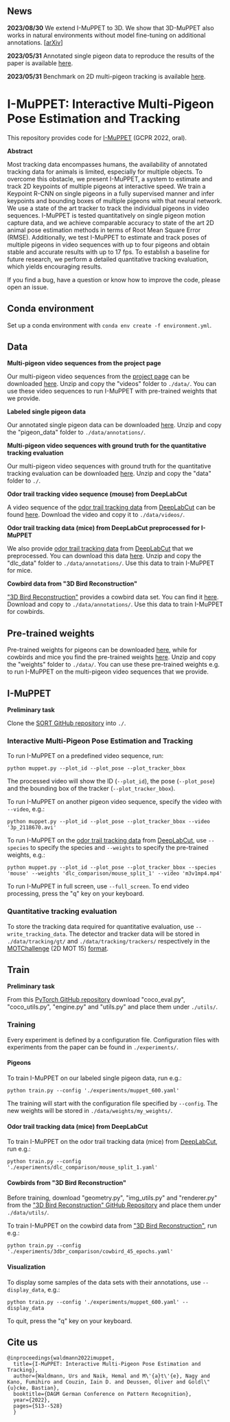 ## News

**2023/08/30** We extend I-MuPPET to 3D. We show that 3D-MuPPET also works in natural environments without model fine-tuning on additional annotations. [[arXiv](https://arxiv.org/abs/2308.15316)]

**2023/05/31** Annotated single pigeon data to reproduce the results of the paper is available [here](https://zenodo.org/record/7989831#.ZHcVyF7P0uU).

**2023/05/31** Benchmark on 2D multi-pigeon tracking is available [here](https://zenodo.org/record/7038391).

# I-MuPPET: Interactive Multi-Pigeon Pose Estimation and Tracking
This repository provides code for [I-MuPPET](https://urs-waldmann.github.io/i-muppet/) (GCPR 2022, oral).

**Abstract**

Most tracking data encompasses humans, the availability of annotated tracking data for animals is limited, especially for multiple objects. To overcome this obstacle, we present I-MuPPET, a system to estimate and track 2D keypoints of multiple pigeons at interactive speed. We train a Keypoint R-CNN on single pigeons in a fully supervised manner and infer keypoints and bounding boxes of multiple pigeons with that neural network. We use a state of the art tracker to track the individual pigeons in video sequences. I-MuPPET is tested quantitatively on single pigeon motion capture data, and we achieve comparable accuracy to state of the art 2D animal pose estimation methods in terms of Root Mean Square Error (RMSE). Additionally, we test I-MuPPET to estimate and track poses of multiple pigeons in video sequences with up to four pigeons and obtain stable and accurate results with up to 17 fps. To establish a baseline for future research, we perform a detailed quantitative tracking evaluation, which yields encouraging results. 

If you find a bug, have a question or know how to improve the code, please open an issue.

## Conda environment
Set up a conda environment with `conda env create -f environment.yml`.

## Data
**Multi-pigeon video sequences from the project page**

Our multi-pigeon video sequences from the [project page](https://urs-waldmann.github.io/i-muppet/) can be downloaded [here](https://zenodo.org/record/7037403). Unzip and copy the "videos" folder to `./data/`. You can use these video sequences to run I-MuPPET with pre-trained weights that we provide.

**Labeled single pigeon data**

Our annotated single pigeon data can be downloaded [here](https://zenodo.org/record/7989831#.ZHcVyF7P0uU). Unzip and copy the "pigeon_data" folder to `./data/annotations/`.

**Multi-pigeon video sequences with ground truth for the quantitative tracking evaluation**

Our multi-pigeon video sequences with ground truth for the quantitative tracking evaluation can be downloaded [here](https://zenodo.org/record/7038391). Unzip and copy the "data" folder to `./`.

**Odor trail tracking video sequence (mouse) from DeepLabCut**

A video sequence of the [odor trail tracking data](https://zenodo.org/record/4008504#.YYK5IdbMIeZ) from [DeepLabCut](https://www.nature.com/articles/s41593-018-0209-y) can be found [here](https://github.com/DeepLabCut/DeepLabCut/tree/master/examples/openfield-Pranav-2018-10-30/videos). Download the video and copy it to `./data/videos/`.

**Odor trail tracking data (mice) from DeepLabCut preprocessed for I-MuPPET**

We also provide [odor trail tracking data](https://zenodo.org/record/4008504#.YYK5IdbMIeZ) from [DeepLabCut](https://www.nature.com/articles/s41593-018-0209-y) that we preprocessed. You can download this data [here](https://zenodo.org/record/7037327). Unzip and copy the "dlc_data" folder to `./data/annotations/`. Use this data to train I-MuPPET for mice.

**Cowbird data from "3D Bird Reconstruction"**

["3D Bird Reconstruction"](https://www.ecva.net/papers/eccv_2020/papers_ECCV/papers/123630001.pdf) provides a cowbird data set. You can find it [here](https://drive.google.com/file/d/1vyXYIJIo9jneIqC7lowB4GVi17rjztjn/view). Download and copy to `./data/annotations/`. Use this data to train I-MuPPET for cowbirds.

## Pre-trained weights
Pre-trained weights for pigeons can be downloaded [here](https://zenodo.org/record/7037589), while for cowbirds and mice you find the pre-trained weights [here](https://zenodo.org/record/7037558). Unzip and copy the "weights" folder to `./data/`. You can use these pre-trained weights e.g. to run I-MuPPET on the multi-pigeon video sequences that we provide.

## I-MuPPET
**Preliminary task**

Clone the [SORT GitHub repository](https://github.com/abewley/sort) into `./`.

### Interactive Multi-Pigeon Pose Estimation and Tracking
To run I-MuPPET on a predefined video sequence, run:

    python muppet.py --plot_id --plot_pose --plot_tracker_bbox
    
The processed video will show the ID (`--plot_id`), the pose (`--plot_pose`) and the bounding box of the tracker (`--plot_tracker_bbox`).

To run I-MuPPET on another pigeon video sequence, specify the video with `--video`, e.g.:

    python muppet.py --plot_id --plot_pose --plot_tracker_bbox --video '3p_2118670.avi'
    
To run I-MuPPET on the [odor trail tracking data](https://zenodo.org/record/4008504#.YYK5IdbMIeZ) from [DeepLabCut](https://www.nature.com/articles/s41593-018-0209-y), use `--species` to specify the species and `--weights` to specify the pre-trained weights, e.g.:

    python muppet.py --plot_id --plot_pose --plot_tracker_bbox --species 'mouse' --weights 'dlc_comparison/mouse_split_1' --video 'm3v1mp4.mp4'
    
To run I-MuPPET in full screen, use `--full_screen`. To end video processing, press the "q" key on your keyboard.

### Quantitative tracking evaluation

To store the tracking data required for quantitative evaluation, use `--write_tracking_data`. The detector and tracker data will be stored in `./data/tracking/gt/` and `./data/tracking/trackers/` respectively in the [MOTChallenge](https://motchallenge.net/) (2D MOT 15) [format](https://github.com/JonathonLuiten/TrackEval/blob/master/docs/MOTChallenge-Official/Readme.md).

## Train
**Preliminary task**

From this [PyTorch GitHub repository](https://github.com/pytorch/vision/tree/main/references/detection) download "coco_eval.py", "coco_utils.py", "engine.py" and "utils.py" and place them under `./utils/`.

### Training
Every experiment is defined by a configuration file. Configuration files with experiments from the paper can be found in `./experiments/`.

#### Pigeons
To train I-MuPPET on our labeled single pigeon data, run e.g.:

    python train.py --config './experiments/muppet_600.yaml'
    
The training will start with the configuration file specified by `--config`. The new weights will be stored in `./data/weights/my_weights/`.

#### Odor trail tracking data (mice) from DeepLabCut
To train I-MuPPET on the odor trail tracking data (mice) from [DeepLabCut](https://www.nature.com/articles/s41593-018-0209-y), run e.g.:

    python train.py --config './experiments/dlc_comparison/mouse_split_1.yaml'
    
#### Cowbirds from "3D Bird Reconstruction"
Before training, download "geometry.py", "img_utils.py" and "renderer.py" from the ["3D Bird Reconstruction" GitHub Repository](https://github.com/marcbadger/avian-mesh/tree/master/utils) and place them under `./data/utils/`.

To train I-MuPPET on the cowbird data from ["3D Bird Reconstruction"](https://www.ecva.net/papers/eccv_2020/papers_ECCV/papers/123630001.pdf), run e.g.:

    python train.py --config './experiments/3dbr_comparison/cowbird_45_epochs.yaml'

#### Visualization
To display some samples of the data sets with their annotations, use `--display_data`, e.g.:

    python train.py --config './experiments/muppet_600.yaml' --display_data
    
To quit, press the "q" key on your keyboard.

## Cite us

    @inproceedings{waldmann2022imuppet,
      title={I-MuPPET: Interactive Multi-Pigeon Pose Estimation and Tracking},
      author={Waldmann, Urs and Naik, Hemal and M\'{a}t\'{e}, Nagy and Kano, Fumihiro and Couzin, Iain D. and Deussen, Oliver and Goldl\"{u}cke, Bastian},
      booktitle={DAGM German Conference on Pattern Recognition},
      year={2022},
      pages={513--528}
      }
      

